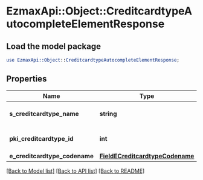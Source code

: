 # EzmaxApi::Object::CreditcardtypeAutocompleteElementResponse

## Load the model package
```perl
use EzmaxApi::Object::CreditcardtypeAutocompleteElementResponse;
```

## Properties
Name | Type | Description | Notes
------------ | ------------- | ------------- | -------------
**s_creditcardtype_name** | **string** | The name of the Creditcardtype | 
**pki_creditcardtype_id** | **int** | The unique ID of the Creditcardtype | 
**e_creditcardtype_codename** | [**FieldECreditcardtypeCodename**](FieldECreditcardtypeCodename.md) |  | 

[[Back to Model list]](../README.md#documentation-for-models) [[Back to API list]](../README.md#documentation-for-api-endpoints) [[Back to README]](../README.md)


